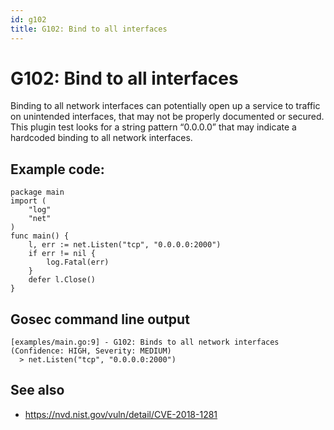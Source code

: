 ```yaml
---
id: g102
title: G102: Bind to all interfaces
---
```


# G102: Bind to all interfaces

Binding to all network interfaces can potentially open up a service to traffic on unintended interfaces, that may not be properly documented or secured. This plugin test looks for a string pattern “0.0.0.0” that may indicate a hardcoded binding to all network interfaces.

## Example code:

```
package main
import (
	"log"
   	"net"
)
func main() {
	l, err := net.Listen("tcp", "0.0.0.0:2000")
	if err != nil {
		log.Fatal(err)
	}
	defer l.Close()
}
```

## Gosec command line output

```
[examples/main.go:9] - G102: Binds to all network interfaces (Confidence: HIGH, Severity: MEDIUM)
  > net.Listen("tcp", "0.0.0.0:2000")
```

## See also

* https://nvd.nist.gov/vuln/detail/CVE-2018-1281 

